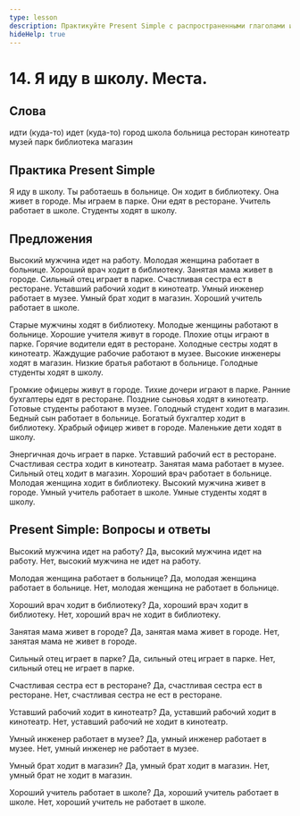 ```yaml
---
type: lesson
description: Практикуйте Present Simple с распространенными глаголами и местами. Научитесь выражать повседневные действия, используя простое настоящее время с артиклями.
hideHelp: true
---
```


# 14. Я иду в школу. Места.

## Слова

идти (куда-то)
идет (куда-то)
город
школа
больница
ресторан
кинотеатр
музей
парк
библиотека
магазин

## Практика Present Simple

Я иду в школу.
Ты работаешь в больнице.
Он ходит в библиотеку.
Она живет в городе.
Мы играем в парке.
Они едят в ресторане.
Учитель работает в школе.
Студенты ходят в школу.

## Предложения

Высокий мужчина идет на работу.
Молодая женщина работает в больнице.
Хороший врач ходит в библиотеку.
Занятая мама живет в городе.
Сильный отец играет в парке.
Счастливая сестра ест в ресторане.
Уставший рабочий ходит в кинотеатр.
Умный инженер работает в музее.
Умный брат ходит в магазин.
Хороший учитель работает в школе.

Старые мужчины ходят в библиотеку.
Молодые женщины работают в больнице.
Хорошие учителя живут в городе.
Плохие отцы играют в парке.
Горячие водители едят в ресторане.
Холодные сестры ходят в кинотеатр.
Жаждущие рабочие работают в музее.
Высокие инженеры ходят в магазин.
Низкие братья работают в больнице.
Голодные студенты ходят в школу.

Громкие офицеры живут в городе.
Тихие дочери играют в парке.
Ранние бухгалтеры едят в ресторане.
Поздние сыновья ходят в кинотеатр.
Готовые студенты работают в музее.
Голодный студент ходит в магазин.
Бедный сын работает в больнице.
Богатый бухгалтер ходит в библиотеку.
Храбрый офицер живет в городе.
Маленькие дети ходят в школу.

Энергичная дочь играет в парке.
Уставший рабочий ест в ресторане.
Счастливая сестра ходит в кинотеатр.
Занятая мама работает в музее.
Сильный отец ходит в магазин.
Хороший врач работает в больнице.
Молодая женщина ходит в библиотеку.
Высокий мужчина живет в городе.
Умный учитель работает в школе.
Умные студенты ходят в школу.

## Present Simple: Вопросы и ответы

Высокий мужчина идет на работу?
Да, высокий мужчина идет на работу.
Нет, высокий мужчина не идет на работу.

Молодая женщина работает в больнице?
Да, молодая женщина работает в больнице.
Нет, молодая женщина не работает в больнице.

Хороший врач ходит в библиотеку?
Да, хороший врач ходит в библиотеку.
Нет, хороший врач не ходит в библиотеку.

Занятая мама живет в городе?
Да, занятая мама живет в городе.
Нет, занятая мама не живет в городе.

Сильный отец играет в парке?
Да, сильный отец играет в парке.
Нет, сильный отец не играет в парке.

Счастливая сестра ест в ресторане?
Да, счастливая сестра ест в ресторане.
Нет, счастливая сестра не ест в ресторане.

Уставший рабочий ходит в кинотеатр?
Да, уставший рабочий ходит в кинотеатр.
Нет, уставший рабочий не ходит в кинотеатр.

Умный инженер работает в музее?
Да, умный инженер работает в музее.
Нет, умный инженер не работает в музее.

Умный брат ходит в магазин?
Да, умный брат ходит в магазин.
Нет, умный брат не ходит в магазин.

Хороший учитель работает в школе?
Да, хороший учитель работает в школе.
Нет, хороший учитель не работает в школе.
